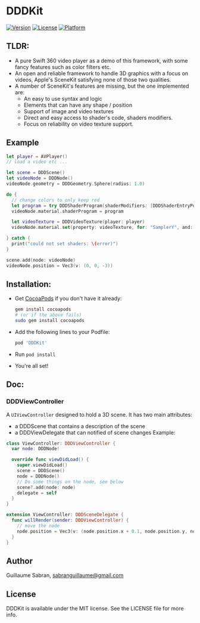 # DDDKit

[![Version](https://img.shields.io/cocoapods/v/DDDKit.svg?style=flat)](http://cocoapods.org/pods/DDDKit)
[![License](https://img.shields.io/cocoapods/l/DDDKit.svg?style=flat)](http://cocoapods.org/pods/DDDKit)
[![Platform](https://img.shields.io/cocoapods/p/DDDKit.svg?style=flat)](http://cocoapods.org/pods/DDDKit)

## TLDR:

- A pure Swift 360 video player as a demo of this framework, with some fancy features such as color filters etc.
- An open and reliable framework to handle 3D graphics with a focus on videos, Apple's SceneKit satisfying none of those two qualities.
- A number of SceneKit's features are missing, but the one implemented are:
  - An easy to use syntax and logic
  - Elements that can have any shape / position
  - Support of image and video textures
  - Direct and easy access to shader's code, shaders modifiers.
  - Focus on reliability on video texture support.

## Example

```swift
let player = AVPlayer()
// load a video etc ...

let scene = DDDScene()
let videoNode = DDDNode()
videoNode.geometry = DDDGeometry.Sphere(radius: 1.0)

do {
  // change colors to only keep red
  let program = try DDDShaderProgram(shaderModifiers: [DDDShaderEntryPoint.fragment: "gl_FragColor = vec4(gl_FragColor.r, 0.0, 0.0, 1.0);"])
  videoNode.material.shaderProgram = program

  let videoTexture = DDDVideoTexture(player: player)
  videoNode.material.set(property: videoTexture, for: "SamplerY", and: "SamplerUV")

} catch {
  print("could not set shaders: \(error)")
}

scene.add(node: videoNode)
videoNode.position = Vec3(v: (0, 0, -3))
```

## Installation:
- Get [CocoaPods](http://cocoapods.org) if you don't have it already:
  ```bash
  gem install cocoapods
  # (or if the above fails)
  sudo gem install cocoapods
  ```

- Add the following lines to your Podfile:

  ```ruby
  pod 'DDDKit'
  ```

- Run `pod install`
- You're all set!


## Doc:
### DDDViewController
A `UIViewController` designed to hold a 3D scene. It has two main attributes:
- a DDDScene that contains a description of the scene
- a DDDViewDelegate that can notified of scene changes
Example:
```swift
class ViewController: DDDViewController {
  var node: DDDNode!

  override func viewDidLoad() {
    super.viewDidLoad()
    scene = DDDScene()
    node = DDDNode()
    // Do some things on the node, see below
    scene?.add(node: node)
    delegate = self
  }
}

extension ViewController: DDDSceneDelegate {
  func willRender(sender: DDDViewController) {
    // move the node
    node.position = Vec3(v: (node.position.x + 0.1, node.position.y, node.position.z))
  }
}
```


## Author

Guillaume Sabran, sabranguillaume@gmail.com

## License

DDDKit is available under the MIT license. See the LICENSE file for more info.
